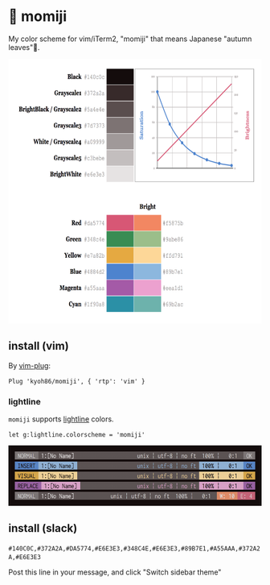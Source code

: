 # 🍁 momiji

My color scheme for vim/iTerm2, "momiji" that means Japanese "autumn leaves"🍂.

<img alt="ANSI Colors" src="./momiji-colors.png?raw=true" width="675" height="526">

## install (vim)

By [vim-plug](https://github.com/junegunn/vim-plug):

```
Plug 'kyoh86/momiji', { 'rtp': 'vim' }
```

### lightline

`momiji` supports [lightline](https://github.com/itchyny/lightline.vim) colors.

```
let g:lightline.colorscheme = 'momiji'
```

<img alt="lightline" src="./momiji-lightline.png?raw=true" width="600" height="120">

## install (slack)

`#140C0C,#372A2A,#DA5774,#E6E3E3,#348C4E,#E6E3E3,#89B7E1,#A55AAA,#372A2A,#E6E3E3`

Post this line in your message, and click "Switch sidebar theme"
